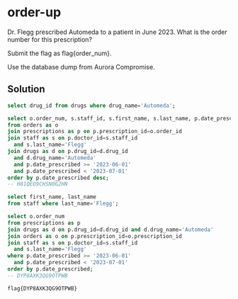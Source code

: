 # order-up

Dr. Flegg prescribed Automeda to a patient in June 2023. What is the order number for this prescription?

Submit the flag as flag{order_num}.

Use the database dump from Aurora Compromise.

## Solution

```sql
select drug_id from drugs where drug_name='Automeda';

select o.order_num, s.staff_id, s.first_name, s.last_name, p.date_prescribed
from orders as o
join prescriptions as p on p.prescription_id=o.order_id
join staff as s on p.doctor_id=s.staff_id
  and s.last_name='Flegg'
join drugs as d on p.drug_id=d.drug_id
  and d.drug_name='Automeda'
  and p.date_prescribed >= '2023-06-01'
  and p.date_prescribed < '2023-07-01'
order by p.date_prescribed desc;
-- H81QEO9CHSN0G2HN

select first_name, last_name
from staff where last_name='Flegg';

```

```sql
select o.order_num
from prescriptions as p
join drugs as d on p.drug_id=d.drug_id and d.drug_name='Automeda'
join orders as o on p.prescription_id=o.prescription_id
join staff as s on p.doctor_id=s.staff_id
  and s.last_name='Flegg'
where p.date_prescribed >= '2023-06-01'
  and p.date_prescribed < '2023-07-01'
order by p.date_prescribed;
-- DYP8AXK3QG9OTPWB
```

`flag{DYP8AXK3QG9OTPWB}`